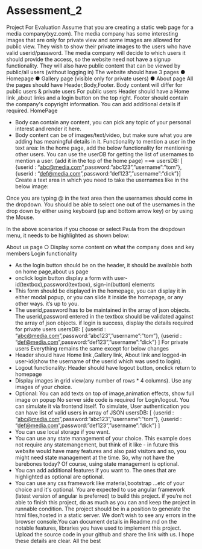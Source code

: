 # Assessment_2

Project For Evaluation
Assume that you are creating a static web page for a media company(xyz.com).
The media company has some interesting images that are only for private view and some images are allowed for public view.
They wish to show their private images to the users who have valid userid/password. The media company will decide to which users it should provide the access, so the website need not have a signup functionality. They will also have public content that can be viewed by public/all users (without logging in)
The website should have 3 pages
● Homepage
● Gallery page (visible only for private users)
● About page
All the pages should have Header,Body,Footer.
Body content will differ for public users & private users
For public users
Header should have a Home link ,about links and a login button on the top right.
Footer should contain the company's copyright information. You can add additional details if required.
HomePage
- Body can contain any content, you can pick any topic of your personal interest and render it here.
- Body content can be of images/text/video, but make sure what you are adding has meaningful details in it.
Functionality to mention a user in the text area:
In the home page, add the below functionality for mentioning other users. You can use the userDB for getting the list of usernames to mention a user. (add it in the top of the home page)
===> usersDB: [ {userid : “abc@media.com”,password:”abc123”,”username”:”tom”}, {userid : “def@media.com”,password:”def123”,”username”:”dick”}]
Create a text area in which you need to take the usernames like in the below image: 

Once you are typing @ in the text area then the usernames should come in the dropdown.
You should be able to select one out of the usernames in the drop down by either using keyboard (up and bottom arrow key) or by using the Mouse. 


In the above scenarios if you choose or select Paula from the dropdown menu, it needs to be highlighted as shown below:

About us page
○ Display some content on what the company does and key members
Login functionality
- As the login button should be on the header, it should be available both on home page,about us page
- onclick login button display a form with user-id(textbox),password(textbox), sign-in(button) elements
- This form should be displayed in the homepage, you can display it in either modal popup, or you can slide it inside the homepage, or any other ways. it’s up to you.
- The userid,password has to be maintained in the array of json objects. The userid,password entered in the textbox should be validated against the array of json objects. if login is success, display the details required for private users
usersDB: [ {userid : “abc@media.com”,password:”abc123”,”username”:”tom”}, {userid : “def@media.com”,password:”def123”,”username”:”dick”}
]
For private users
Everything remains the same except for below changes
- Header should have Home link ,Gallery link, About link and logged-in user-id(show the username of the userid which was used to login).
- Logout functionality: Header should have logout button, onclick return to homepage
- Display images in grid view(any number of rows * 4 columns). Use any images of your choice.
- Optional: You can add texts on top of image,animation effects, show full image on popup
No server side code is required for Login/logout. You can simulate it via frontend itself.
To simulate, User authentication you can have list of valid users in array of JSON
usersDB: [ {userid : “abc@media.com”,password:”abc123”,”username”:”tom”}, {userid : “def@media.com”,password:”def123”,”username”:”dick”}
]
- You can use local storage if you want.
- You can use any state management of your choice. This example does not require any statemangement, but think of it like - in future this website would have many features and also paid visitors and so, you might need state management at the time. So, why not have the barebones today? Of course, using state management is optional.
- You can add additional features if you want to. The ones that are highlighted as optional are optional.
- You can use any css framework like material,bootstrap ...etc of your choice and it's optional.
You are expected to use angular framework (latest version of angular is preferred) to build this project.
if you’re not able to finish this project, do as much as you can and keep the project in runnable condition. The project should be in a position to generate the html files,hosted in a static server.
We don’t wish to see any errors in the browser console.You can document details in Readme.md on the notable features, libraries you have used to implement this project.
Upload the source code in your github and share the link with us. I hope these details are clear. All the best
